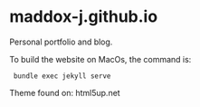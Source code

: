 # maddox-j.github.io

Personal portfolio and blog.

To build the website on MacOs, the command is:
```
 bundle exec jekyll serve
```

Theme found on: html5up.net
